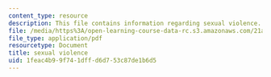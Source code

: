 ```yaml
---
content_type: resource
description: This file contains information regarding sexual violence.
file: /media/https%3A/open-learning-course-data-rc.s3.amazonaws.com/21a-231j-gender-sexuality-and-society-spring-2006/1feac4b99f741dffd6d753c87de1b6d5_MIT21A_213JS06_sxl_vio.pdf
file_type: application/pdf
resourcetype: Document
title: sexual violence
uid: 1feac4b9-9f74-1dff-d6d7-53c87de1b6d5
---
```

